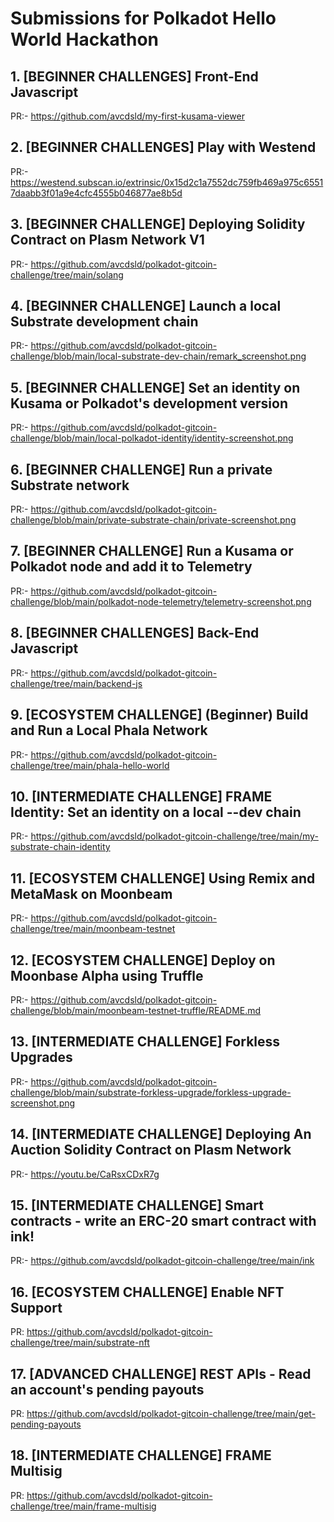 # Submissions for Polkadot Hello World Hackathon

## 1. [BEGINNER CHALLENGES] Front-End Javascript

  PR:- https://github.com/avcdsld/my-first-kusama-viewer

## 2. [BEGINNER CHALLENGES] Play with Westend

  PR:- https://westend.subscan.io/extrinsic/0x15d2c1a7552dc759fb469a975c65517daabb3f01a9e4cfc4555b046877ae8b5d

## 3. [BEGINNER CHALLENGE] Deploying Solidity Contract on Plasm Network V1

  PR:- https://github.com/avcdsld/polkadot-gitcoin-challenge/tree/main/solang

## 4. [BEGINNER CHALLENGE] Launch a local Substrate development chain

  PR:- https://github.com/avcdsld/polkadot-gitcoin-challenge/blob/main/local-substrate-dev-chain/remark_screenshot.png

## 5. [BEGINNER CHALLENGE] Set an identity on Kusama or Polkadot's development version

  PR:- https://github.com/avcdsld/polkadot-gitcoin-challenge/blob/main/local-polkadot-identity/identity-screenshot.png

## 6. [BEGINNER CHALLENGE] Run a private Substrate network

  PR:- https://github.com/avcdsld/polkadot-gitcoin-challenge/blob/main/private-substrate-chain/private-screenshot.png

## 7. [BEGINNER CHALLENGE] Run a Kusama or Polkadot node and add it to Telemetry

  PR:- https://github.com/avcdsld/polkadot-gitcoin-challenge/blob/main/polkadot-node-telemetry/telemetry-screenshot.png

## 8. [BEGINNER CHALLENGES] Back-End Javascript

  PR:- https://github.com/avcdsld/polkadot-gitcoin-challenge/tree/main/backend-js

## 9. [ECOSYSTEM CHALLENGE] (Beginner) Build and Run a Local Phala Network

  PR:- https://github.com/avcdsld/polkadot-gitcoin-challenge/tree/main/phala-hello-world

## 10. [INTERMEDIATE CHALLENGE] FRAME Identity: Set an identity on a local --dev chain

  PR:- https://github.com/avcdsld/polkadot-gitcoin-challenge/tree/main/my-substrate-chain-identity

## 11. [ECOSYSTEM CHALLENGE] Using Remix and MetaMask on Moonbeam

  PR:- https://github.com/avcdsld/polkadot-gitcoin-challenge/tree/main/moonbeam-testnet

## 12. [ECOSYSTEM CHALLENGE] Deploy on Moonbase Alpha using Truffle

  PR:- https://github.com/avcdsld/polkadot-gitcoin-challenge/blob/main/moonbeam-testnet-truffle/README.md

## 13. [INTERMEDIATE CHALLENGE] Forkless Upgrades

  PR:- https://github.com/avcdsld/polkadot-gitcoin-challenge/blob/main/substrate-forkless-upgrade/forkless-upgrade-screenshot.png

## 14. [INTERMEDIATE CHALLENGE] Deploying An Auction Solidity Contract on Plasm Network

  PR:- https://youtu.be/CaRsxCDxR7g

## 15. [INTERMEDIATE CHALLENGE] Smart contracts - write an ERC-20 smart contract with ink!

  PR:- https://github.com/avcdsld/polkadot-gitcoin-challenge/tree/main/ink

## 16. [ECOSYSTEM CHALLENGE] Enable NFT Support

  PR: https://github.com/avcdsld/polkadot-gitcoin-challenge/tree/main/substrate-nft

## 17. [ADVANCED CHALLENGE] REST APIs - Read an account's pending payouts

  PR: https://github.com/avcdsld/polkadot-gitcoin-challenge/tree/main/get-pending-payouts

## 18. [INTERMEDIATE CHALLENGE] FRAME Multisig

  PR: https://github.com/avcdsld/polkadot-gitcoin-challenge/tree/main/frame-multisig
 